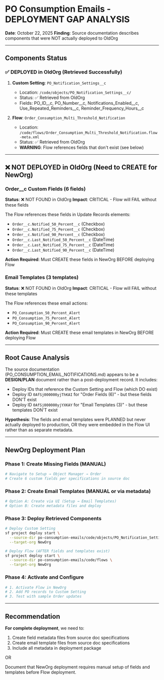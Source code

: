 # PO Consumption Emails - DEPLOYMENT GAP ANALYSIS

**Date**: October 22, 2025
**Finding**: Source documentation describes components that were NOT actually deployed to OldOrg

---

## Components Status

### ✅ DEPLOYED in OldOrg (Retrieved Successfully)

1. **Custom Setting**: `PO_Notification_Settings__c`
   - Location: `/code/objects/PO_Notification_Settings__c/`
   - Status: ✅ Retrieved from OldOrg
   - Fields: PO_ID__c, PO_Number__c, Notifications_Enabled__c, Use_Repeated_Reminders__c, Reminder_Frequency_Hours__c

2. **Flow**: `Order_Consumption_Multi_Threshold_Notification`
   - Location: `/code/flows/Order_Consumption_Multi_Threshold_Notification.flow-meta.xml`
   - Status: ✅ Retrieved from OldOrg
   - **WARNING**: Flow references fields that don't exist (see below)

---

## ❌ NOT DEPLOYED in OldOrg (Need to CREATE for NewOrg)

### Order__c Custom Fields (6 fields)
**Status**: ❌ NOT FOUND in OldOrg
**Impact**: CRITICAL - Flow will FAIL without these fields

The Flow references these fields in Update Records elements:
- `Order__c.Notified_50_Percent__c` (Checkbox)
- `Order__c.Notified_75_Percent__c` (Checkbox)
- `Order__c.Notified_90_Percent__c` (Checkbox)
- `Order__c.Last_Notified_50_Percent__c` (DateTime)
- `Order__c.Last_Notified_75_Percent__c` (DateTime)
- `Order__c.Last_Notified_90_Percent__c` (DateTime)

**Action Required**: Must CREATE these fields in NewOrg BEFORE deploying Flow

### Email Templates (3 templates)
**Status**: ❌ NOT FOUND in OldOrg
**Impact**: CRITICAL - Flow will FAIL without these templates

The Flow references these email actions:
- `PO_Consumption_50_Percent_Alert`
- `PO_Consumption_75_Percent_Alert`
- `PO_Consumption_90_Percent_Alert`

**Action Required**: Must CREATE these email templates in NewOrg BEFORE deploying Flow

---

## Root Cause Analysis

The source documentation (PO_CONSUMPTION_EMAIL_NOTIFICATIONS.md) appears to be a **DESIGN/PLAN** document rather than a post-deployment record. It includes:
- Deploy IDs that reference the Custom Setting and Flow (which DO exist)
- Deploy ID `0AfSj000000yjThKAI` for "Order Fields (6)" - but these fields DON'T exist
- Deploy ID `0AfSj000000yjYXKAY` for "Email Templates (3)" - but these templates DON'T exist

**Hypothesis**: The fields and email templates were PLANNED but never actually deployed to production, OR they were embedded in the Flow UI rather than as separate metadata.

---

## NewOrg Deployment Plan

### Phase 1: Create Missing Fields (MANUAL)
```bash
# Navigate to Setup → Object Manager → Order
# Create 6 custom fields per specifications in source doc
```

### Phase 2: Create Email Templates (MANUAL or via metadata)
```bash
# Option A: Create via UI (Setup → Email Templates)
# Option B: Create metadata files and deploy
```

### Phase 3: Deploy Retrieved Components
```bash
# Deploy Custom Setting
sf project deploy start \
  --source-dir po-consumption-emails/code/objects/PO_Notification_Settings__c \
  --target-org NewOrg

# Deploy Flow (AFTER fields and templates exist)
sf project deploy start \
  --source-dir po-consumption-emails/code/flows \
  --target-org NewOrg
```

### Phase 4: Activate and Configure
```bash
# 1. Activate Flow in NewOrg
# 2. Add PO records to Custom Setting
# 3. Test with sample Order updates
```

---

## Recommendation

**For complete deployment**, we need to:
1. Create field metadata files from source doc specifications
2. Create email template files from source doc specifications
3. Include all metadata in deployment package

OR

Document that NewOrg deployment requires manual setup of fields and templates before Flow deployment.
